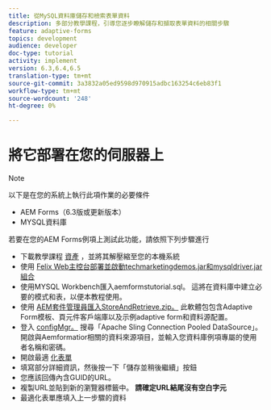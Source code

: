 ```yaml
---
title: 從MySQL資料庫儲存和檢索表單資料
description: 多部分教學課程，引導您逐步瞭解儲存和擷取表單資料的相關步驟
feature: adaptive-forms
topics: development
audience: developer
doc-type: tutorial
activity: implement
version: 6.3,6.4,6.5
translation-type: tm+mt
source-git-commit: 3a3832a05ed9598d970915adbc163254c6eb83f1
workflow-type: tm+mt
source-wordcount: '248'
ht-degree: 0%

---
```



# 將它部署在您的伺服器上

>[!NOTE]
>
>以下是在您的系統上執行此項作業的必要條件
>
>* AEM Forms（6.3版或更新版本）
>* MYSQL資料庫


若要在您的AEM Forms例項上測試此功能，請依照下列步驟進行

* 下載教學課程 [資產](assets/store-retrieve-form-data.zip) ，並將其解壓縮至您的本機系統
* 使用 [Felix Web主控台部署並啟動techmarketingdemos.jar和mysqldriver.jar組合](http://localhost:4502/system/console/configMgr)
* 使用MYSQL Workbench匯入aemformstutorial.sql。 這將在資料庫中建立必要的模式和表，以便本教程使用。
* 使用 [AEM套件管理員匯入StoreAndRetrieve.zip。](http://localhost:4502/crx/packmgr/index.jsp) 此軟體包包含Adaptive Form模板、頁元件客戶端庫以及示例adaptive form和資料源配置。
* 登入 [configMgr。](http://localhost:4502/system/console/configMgr) 搜尋「Apache Sling Connection Pooled DataSource」。 開啟與Aemformatior相關的資料來源項目，並輸入您資料庫例項專屬的使用者名稱和密碼。
* 開啟最適 [化表單](http://localhost:4502/content/dam/formsanddocuments/demostoreandretrieveformdata/jcr:content?wcmmode=disabled)
* 填寫部分詳細資訊，然後按一下「儲存並稍後繼續」按鈕
* 您應該回傳內含GUID的URL。
* 複製URL並貼到新的瀏覽器標籤中。 **請確定URL結尾沒有空白字元**
* 最適化表單應填入上一步驟的資料
